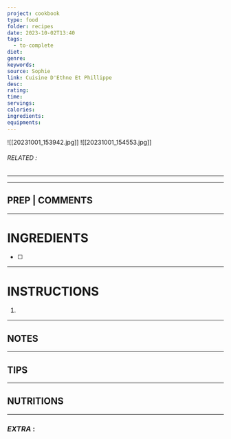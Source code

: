 ```yaml
---
project: cookbook
type: food
folder: recipes
date: 2023-10-02T13:40
tags:
  - to-complete
diet: 
genre: 
keywords: 
source: Sophie
link: Cuisine D'Ethne Et Phillippe
desc: 
rating: 
time: 
servings: 
calories: 
ingredients: 
equipments:
---
```

![[20231001_153942.jpg]]
![[20231001_154553.jpg]]
###### *RELATED* : 
---


---
## PREP | COMMENTS



---
# INGREDIENTS

- [ ] 

---
# INSTRUCTIONS

1. 

---
## NOTES



---
## TIPS



---
## NUTRITIONS



---
### *EXTRA* :



